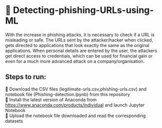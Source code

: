 # :pushpin: Detecting-phishing-URLs-using-ML

With the increase in phishing attacks, it is necessary to check if a URL is misleading or safe. The URLs sent by the attacker/hacker when clicked, gets directed to applications that look exactly the same as the original applications. When personal details are entered by the user, the attackers get direct access to credentials, which can be used for financial gain or even for a much more advanced attack on a company/organisation.

<h2>Steps to run:</h2>

:orange_book: Download the CSV files (legitimate-urls.csv,phishing-urls.csv) and notebook file (Phishing-detection.ipynb) from this repository  
:green_book: Install the latest version of Anaconda from https://www.anaconda.com/products/individual and launch Jupyter Notebook  
:blue_book: Upload the notebook file downloaded and read the corresponding datasets  
